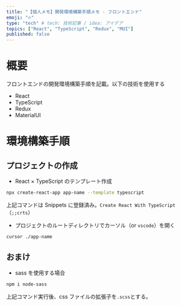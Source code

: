 ```yaml
---
title: "【個人メモ】開発環境構築手順メモ - フロントエンド"
emoji: "🔥"
type: "tech" # tech: 技術記事 / idea: アイデア
topics: ["React", "TypeScript", "Redux", "MUI"]
published: false
---
```


# 概要

フロントエンドの開発環境構築手順を記載。以下の技術を使用する

- React
- TypeScript
- Redux
- MaterialUI

# 環境構築手順

## プロジェクトの作成

- React × TypeScript のテンプレート作成

```sh
npx create-react-app app-name --template typescript
```

上記コマンドは Snippets に登録済み。`Create React With TypeScript`（`;;crts`）

- プロジェクトのルートディレクトリでカーソル（or `vscode`）を開く

```sh
cursor ./app-name
```

## おまけ

- sass を使用する場合

```sh
npm i node-sass
```

上記コマンド実行後、css ファイルの拡張子を`.scss`とする。
